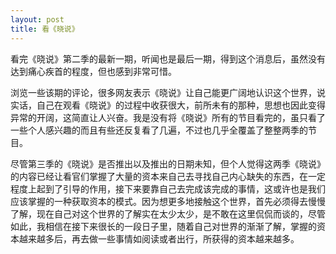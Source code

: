 ```yaml
---
layout: post
title: 看《晓说》
---
```


看完《晓说》第二季的最新一期，听闻也是最后一期，得到这个消息后，虽然没有达到痛心疾首的程度，但也感到非常可惜。

浏览一些该期的评论，很多网友表示《晓说》让自己能更广阔地认识这个世界，说实话，自己在观看《晓说》的过程中收获很大，前所未有的那种，思想也因此变得异常的开阔，这简直让人兴奋。我是没有将《晓说》所有的节目看完的，虽只看了一些个人感兴趣的而且有些还反复看了几遍，不过也几乎全覆盖了整整两季的节目。

尽管第三季的《晓说》是否推出以及推出的日期未知，但个人觉得这两季《晓说》的内容已经让看官们掌握了大量的资本来自己去寻找自己内心缺失的东西，在一定程度上起到了引导的作用，接下来要靠自己去完成该完成的事情，这或许也是我们应该掌握的一种获取资本的模式。因为想更多地接触这个世界，首先必须得去慢慢了解，现在自己对这个世界的了解实在太少太少，是不敢在这里侃侃而谈的，尽管如此，我相信在接下来很长的一段日子里，随着自己对世界的渐渐了解，掌握的资本越来越多后，再去做一些事情如阅读或者出行，所获得的资本越来越多。